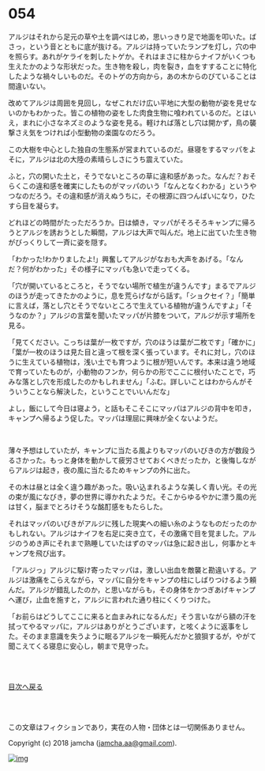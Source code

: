 # 054

アルジはそれから足元の草や土を調べはじめ，思いっきり足で地面を叩いた。ばさっ，という音とともに底が抜ける。アルジは持っていたランプを灯し，穴の中を照らす。あれがケライを刺したトゲか。それはまさに柱からナイフがいくつも生えたかのような形状だった。生き物を殺し，肉を裂き，血をすすることに特化したような禍々しいものだ。そのトゲの方向から，あの木からのびていることは間違いない。  

改めてアルジは周囲を見回し，なぜこれだけ広い平地に大型の動物が姿を見せないのかもわかった。皆この植物の姿をした肉食生物に喰われているのだ。とはいえ，まれに小さなネズミのような姿を見る。軽ければ落とし穴は開かず，鳥の襲撃さえ気をつければ小型動物の楽園なのだろう。  

この大樹を中心とした独自の生態系が営まれているのだ。昼寝をするマッパをよそに，アルジは北の大陸の素晴らしさにうち震えていた。  

ふと，穴の開いた土と，そうでないところの草に違和感があった。なんだ？おそらくこの違和感を確実にしたものがマッパのいう「なんとなくわかる」というやつなのだろう。その違和感が消えぬうちに，その根源に四つんばいになり，ひたすら目を凝らす。  

どれほどの時間がたっただろうか。日は傾き，マッパがそろそろキャンプに帰ろうとアルジを誘おうとした瞬間，アルジは大声で叫んだ。地上に出ていた生き物がびっくりして一斉に姿を隠す。  

「わかった!わかりましたよ!」興奮してアルジがなおも大声をあげる。「なんだ？何がわかった」その様子にマッパも急いで走ってくる。  

「穴が開いているところと，そうでない場所で植生が違うんです」まるでアルジのほうが走ってきたかのように，息を荒らげながら話す。「ショクセイ？」「簡単に言えば，落とし穴とそうでないところで生えている植物が違うんですよ」「そうなのか？」アルジの言葉を聞いたマッパが片膝をついて，アルジが示す場所を見る。  

「見てください。こっちは葉が一枚ですが，穴のほうは葉が二枚です」「確かに」「葉が一枚のほうは見た目と違って根を深く張っています。それに対し，穴のほうに生えている植物は，浅い土でも育つように根が短いんです。本来は違う地域で育っていたものが，小動物のフンか，何らかの形でここに根付いたことで，巧みな落とし穴を形成したのかもしれません」「ふむ。詳しいことはわからんがそういうことなら解決した，ということでいいんだな」  

よし，飯にして今日は寝よう，と話もそこそこにマッパはアルジの背中を叩き，キャンプへ帰るよう促した。マッパは理屈に興味が全くないようだ。  

<br>  

薄々予想はしていたが，キャンプに当たる風よりもマッパのいびきの方が数段うるさかった。もっと身体を動かして疲労させておくべきだったか，と後悔しながらアルジは起き，夜の風に当たるためキャンプの外に出た。  

その木は昼とは全く違う趣があった。吸い込まれるような美しく青い光。その光の束が風になびき，夢の世界に導かれたようだ。そこからゆるやかに漂う風の光は甘く，脳までとろけそうな酩酊感をもたらした。  

それはマッパのいびきがアルジに残した現実への細い糸のようなものだったのかもしれない。アルジはナイフを右足に突き立て，その激痛で目を覚ました。アルジのうめき声にそれまで熟睡していたはずのマッパは急に起き出し，何事かとキャンプを飛び出す。  

「アルジっ」アルジに駆け寄ったマッパは，激しい出血を敵襲と勘違いする。アルジは激痛をこらえながら，マッパに自分をキャンプの柱にしばりつけるよう頼んだ。アルジが錯乱したのか，と思いながらも，その身体をかつぎあげキャンプへ運び，止血を施すと，アルジに言われた通り柱にくくりつけた。  

「お前らはどうしてここに来ると血まみれになるんだ」そう言いながら額の汗を拭ってやるマッパに，アルジはありがとうございます，と呟くように返事をした。そのまま意識を失うように眠るアルジを一瞬死んだかと狼狽するが，やがて聞こえてくる寝息に安心し，朝まで見守った。  

<br>  
<br>  

[目次へ戻る](https://github.com/jamcha-aa/OblivionReports/blob/master/README.md)  

<br>  
<br>  

この文章はフィクションであり，実在の人物・団体とは一切関係ありません。  

Copyright (c) 2018 jamcha (jamcha.aa@gmail.com).  

[![img](http://i.creativecommons.org/l/by-nc-sa/4.0/88x31.png)](http://creativecommons.org/licenses/by-nc-sa/4.0/deed)